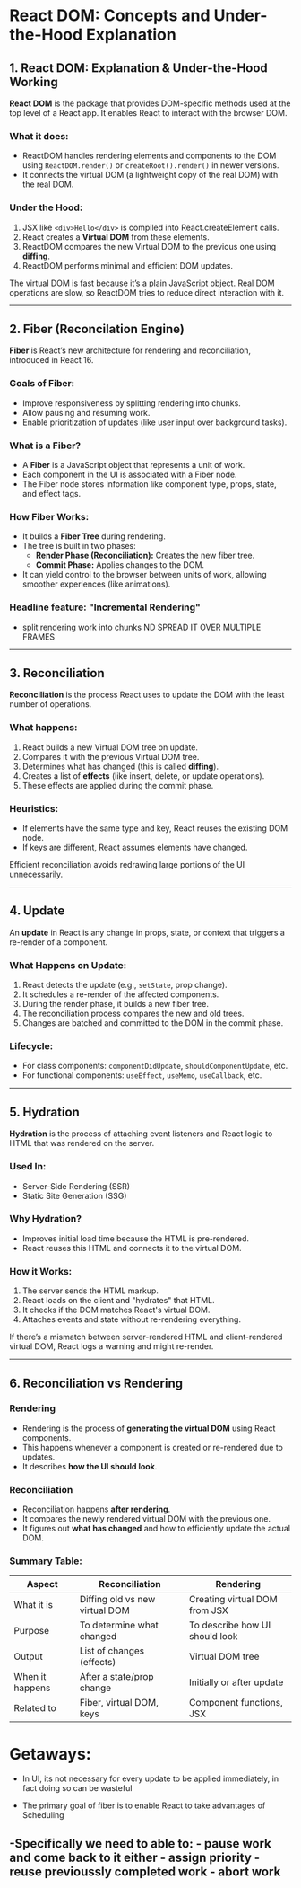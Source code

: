 # React DOM: Concepts and Under-the-Hood Explanation

## 1. React DOM: Explanation & Under-the-Hood Working

**React DOM** is the package that provides DOM-specific methods used at the top level of a React app. It enables React to interact with the browser DOM.

### What it does:
- ReactDOM handles rendering elements and components to the DOM using `ReactDOM.render()` or `createRoot().render()` in newer versions.
- It connects the virtual DOM (a lightweight copy of the real DOM) with the real DOM.

### Under the Hood:
1. JSX like `<div>Hello</div>` is compiled into React.createElement calls.
2. React creates a **Virtual DOM** from these elements.
3. ReactDOM compares the new Virtual DOM to the previous one using **diffing**.
4. ReactDOM performs minimal and efficient DOM updates.

The virtual DOM is fast because it’s a plain JavaScript object. Real DOM operations are slow, so ReactDOM tries to reduce direct interaction with it.

---

## 2. Fiber (Reconcilation Engine)

**Fiber** is React’s new architecture for rendering and reconciliation, introduced in React 16.

### Goals of Fiber:
- Improve responsiveness by splitting rendering into chunks.
- Allow pausing and resuming work.
- Enable prioritization of updates (like user input over background tasks).

### What is a Fiber?
- A **Fiber** is a JavaScript object that represents a unit of work.
- Each component in the UI is associated with a Fiber node.
- The Fiber node stores information like component type, props, state, and effect tags.

### How Fiber Works:
- It builds a **Fiber Tree** during rendering.
- The tree is built in two phases:
  - **Render Phase (Reconciliation):** Creates the new fiber tree.
  - **Commit Phase:** Applies changes to the DOM.
- It can yield control to the browser between units of work, allowing smoother experiences (like animations).

### Headline feature: "Incremental Rendering"
 - split rendering work into  chunks ND SPREAD IT OVER MULTIPLE FRAMES
---

## 3. Reconciliation

**Reconciliation** is the process React uses to update the DOM with the least number of operations.

### What happens:
1. React builds a new Virtual DOM tree on update.
2. Compares it with the previous Virtual DOM tree.
3. Determines what has changed (this is called **diffing**).
4. Creates a list of **effects** (like insert, delete, or update operations).
5. These effects are applied during the commit phase.

### Heuristics:
- If elements have the same type and key, React reuses the existing DOM node.
- If keys are different, React assumes elements have changed.

Efficient reconciliation avoids redrawing large portions of the UI unnecessarily.

---

## 4. Update

An **update** in React is any change in props, state, or context that triggers a re-render of a component.

### What Happens on Update:
1. React detects the update (e.g., `setState`, prop change).
2. It schedules a re-render of the affected components.
3. During the render phase, it builds a new fiber tree.
4. The reconciliation process compares the new and old trees.
5. Changes are batched and committed to the DOM in the commit phase.

### Lifecycle:
- For class components: `componentDidUpdate`, `shouldComponentUpdate`, etc.
- For functional components: `useEffect`, `useMemo`, `useCallback`, etc.

---

## 5. Hydration

**Hydration** is the process of attaching event listeners and React logic to HTML that was rendered on the server.

### Used In:
- Server-Side Rendering (SSR)
- Static Site Generation (SSG)

### Why Hydration?
- Improves initial load time because the HTML is pre-rendered.
- React reuses this HTML and connects it to the virtual DOM.

### How it Works:
1. The server sends the HTML markup.
2. React loads on the client and "hydrates" that HTML.
3. It checks if the DOM matches React's virtual DOM.
4. Attaches events and state without re-rendering everything.

If there’s a mismatch between server-rendered HTML and client-rendered virtual DOM, React logs a warning and might re-render.

---

## 6. Reconciliation vs Rendering

### Rendering
- Rendering is the process of **generating the virtual DOM** using React components.
- This happens whenever a component is created or re-rendered due to updates.
- It describes **how the UI should look**.

### Reconciliation
- Reconciliation happens **after rendering**.
- It compares the newly rendered virtual DOM with the previous one.
- It figures out **what has changed** and how to efficiently update the actual DOM.

### Summary Table:
| Aspect             | Reconciliation                              | Rendering                                |
|--------------------|---------------------------------------------|-------------------------------------------|
| What it is         | Diffing old vs new virtual DOM              | Creating virtual DOM from JSX             |
| Purpose            | To determine what changed                   | To describe how UI should look            |
| Output             | List of changes (effects)                   | Virtual DOM tree                          |
| When it happens    | After a state/prop change                   | Initially or after update                 |
| Related to         | Fiber, virtual DOM, keys                    | Component functions, JSX                  |

# Getaways:
- In UI,  its not necessary for every update to be applied immediately, in fact doing so can be wasteful

- The primary goal of fiber is to enable React to take advantages of Scheduling

-Specifically we need to able to:
    - pause work and come back to it either
    - assign priority
    - reuse previoussly completed work 
    - abort work
---



